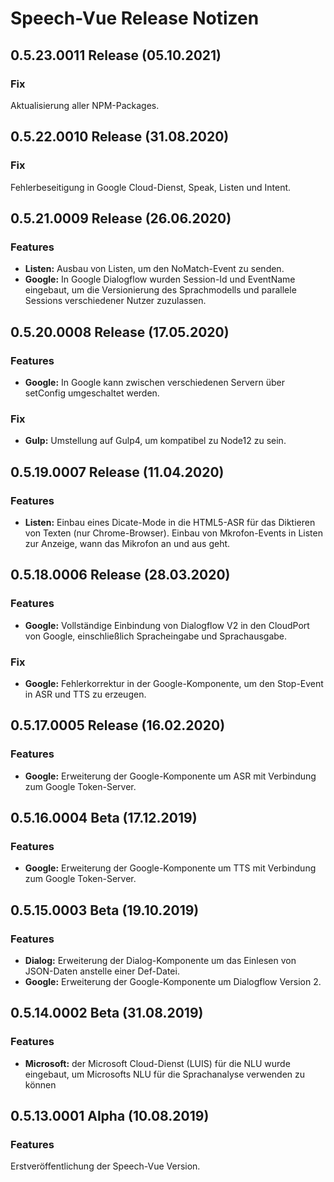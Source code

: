 # Speech-Vue Release Notizen


## 0.5.23.0011 Release (05.10.2021)

### Fix

Aktualisierung aller NPM-Packages.


## 0.5.22.0010 Release (31.08.2020)

### Fix

Fehlerbeseitigung in Google Cloud-Dienst, Speak, Listen und Intent.


## 0.5.21.0009 Release (26.06.2020)

### Features

* **Listen:** Ausbau von Listen, um den NoMatch-Event zu senden.
* **Google:** In Google Dialogflow wurden Session-Id und EventName eingebaut, um
              die Versionierung des Sprachmodells und parallele Sessions verschiedener
              Nutzer zuzulassen.


## 0.5.20.0008 Release (17.05.2020)

### Features

* **Google:** In Google kann zwischen verschiedenen Servern über setConfig umgeschaltet werden.

### Fix

* **Gulp:** Umstellung auf Gulp4, um kompatibel zu Node12 zu sein.


## 0.5.19.0007 Release (11.04.2020)

### Features

* **Listen:** Einbau eines Dicate-Mode in die HTML5-ASR für das Diktieren von Texten (nur Chrome-Browser).
              Einbau von Mkrofon-Events in Listen zur Anzeige, wann das Mikrofon an und aus geht.


## 0.5.18.0006 Release (28.03.2020)

### Features

* **Google:** Vollständige Einbindung von Dialogflow V2 in den CloudPort von Google, einschließlich Spracheingabe und Sprachausgabe.

### Fix

* **Google:** Fehlerkorrektur in der Google-Komponente, um den Stop-Event in ASR und TTS zu erzeugen.


## 0.5.17.0005 Release (16.02.2020)

### Features

* **Google:** Erweiterung der Google-Komponente um ASR mit Verbindung zum Google Token-Server.


## 0.5.16.0004 Beta (17.12.2019)

### Features

* **Google:** Erweiterung der Google-Komponente um TTS mit Verbindung zum Google Token-Server.


## 0.5.15.0003 Beta (19.10.2019)

### Features

* **Dialog:** Erweiterung der Dialog-Komponente um das Einlesen von JSON-Daten anstelle einer Def-Datei.
* **Google:** Erweiterung der Google-Komponente um Dialogflow Version 2.


## 0.5.14.0002 Beta (31.08.2019)

### Features

* **Microsoft:** der Microsoft Cloud-Dienst (LUIS) für die NLU wurde eingebaut, um Microsofts NLU für die Sprachanalyse verwenden zu können


## 0.5.13.0001 Alpha (10.08.2019)

### Features

Erstveröffentlichung der Speech-Vue Version.
